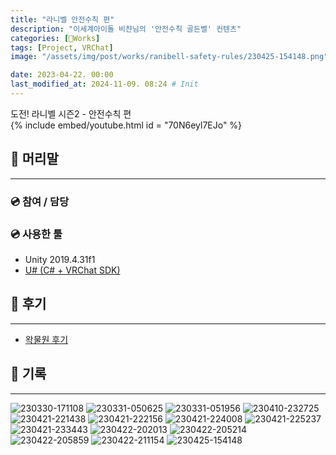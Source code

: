```yaml
---
title: "라니벨 안전수칙 편"
description: "이세계아이돌 비챤님의 '안전수칙 골든벨' 컨텐츠"
categories: [🍇Works]
tags: [Project, VRChat]
image: "/assets/img/post/works/ranibell-safety-rules/230425-154148.png"

date: 2023-04-22. 00:00
last_modified_at: 2024-11-09. 08:24 # Init
---
```


도전! 라니벨 시즌2 - 안전수칙 편  
{% include embed/youtube.html id = "70N6eyl7EJo" %}

## 📀 머리말

---

### 💿 참여 / 담당

### 💿 사용한 툴

- Unity 2019.4.31f1
- [U# (C# + VRChat SDK)](https://udonsharp.docs.vrchat.com/)

## 📀 후기

---

- [왁물원 후기](https://cafe.naver.com/steamindiegame/10888716)

## 📀 기록

---

![230330-171108](/assets/img/post/works/ranibell-safety-rules/230330-171108.png)
![230331-050625](/assets/img/post/works/ranibell-safety-rules/230331-050625.png)
![230331-051956](/assets/img/post/works/ranibell-safety-rules/230331-051956.png)
![230410-232725](/assets/img/post/works/ranibell-safety-rules/230410-232725.png)
![230421-221438](/assets/img/post/works/ranibell-safety-rules/230421-221438.png)
![230421-222156](/assets/img/post/works/ranibell-safety-rules/230421-222156.png)
![230421-224008](/assets/img/post/works/ranibell-safety-rules/230421-224008.png)
![230421-225237](/assets/img/post/works/ranibell-safety-rules/230421-225237.png)
![230421-233443](/assets/img/post/works/ranibell-safety-rules/230421-233443.png)
![230422-202013](/assets/img/post/works/ranibell-safety-rules/230422-202013.png)
![230422-205214](/assets/img/post/works/ranibell-safety-rules/230422-205214.png)
![230422-205859](/assets/img/post/works/ranibell-safety-rules/230422-205859.png)
![230422-211154](/assets/img/post/works/ranibell-safety-rules/230422-211154.png)
![230425-154148](/assets/img/post/works/ranibell-safety-rules/230425-154148.png)
